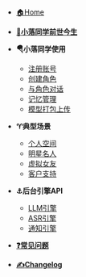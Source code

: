 <!-- markdownlint-disable first-line-h1 -->

- [:house:Home](/)
- [**:1st_place_medal:小落同学前世今生**](story.md "Classmate Xiao-luo's story")

- **:parachute:小落同学使用**

    - [注册账号](how-to-use/register.md "register")
    - [创建角色](how-to-use/role-create.md "create a role of your own")
    - [与角色对话](how-to-use/role-play.md "chat and play with roles")
    - [记忆管理](how-to-use/role-memory.md "role memory management")
    - [模型打包上传](how-to-use/live2d_model_file_upload.md "live2d model upload guide")

- **:aries:典型场景**

    - [个人空间](scenarios/personals.md "personal information exibition")
    - [明星名人](scenarios/celebrity.md "celebrity information exibition")
    - [虚拟女友](scenarios/girlfriend.md "Your digital girl friend")
    - [客户支持](scenarios/customer-support.md "customer-support")

- **:anchor:后台引擎API**

    - [LLM引擎](engine-api/llm_models.md)
    - [ASR引擎](engine-api/asr_engines.md)
    - [通知引擎](engine-api/notify_engine.md)

- [**:question:常见问题**](faq.md "Frequently Asked Questions")
- [**:writing_hand:Changelog**](changelog.md)

<!-- markdownlint-enable first-line-h1 -->
<!--
* [Guide](guide.md)
* [Contributing](contributing.md)
* [Release Notes](release-notes.md)
* [License](license.md)
* [About](about.md)
* [Contact](contact.md)
* [Privacy Policy](privacy-policy.md)
* [Terms of Service](terms-of-service.md)
-->
